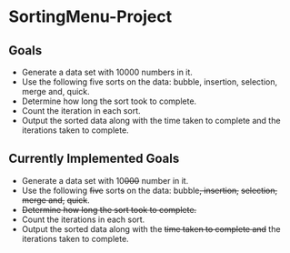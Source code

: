 # SortingMenu-Project

## Goals
 - Generate a data set with 10000 numbers in it.
 - Use the following five sorts on the data: bubble, insertion, selection, merge and, quick.
 - Determine how long the sort took to complete.
 - Count the iteration in each sort.
 - Output the sorted data along with the time taken to complete and the iterations taken to complete.

## Currently Implemented Goals
 - Generate a data set with 10~~000~~ number in it.
 - Use the following ~~five~~ sort~~s~~ on the data: bubble~~, insertion,~~ ~~selection,~~ ~~merge and,~~ ~~quick~~.
 - ~~Determine how long the sort took to complete.~~
 - Count the iterations in each sort.
 - Output the sorted data along with the ~~time taken to complete and~~ the iterations taken to complete.
